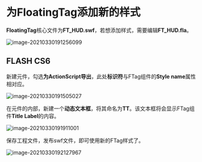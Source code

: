 # 为FloatingTag添加新的样式

**FloatingTag**核心文件为**FT_HUD.swf**，若想添加样式，需要编辑**FT_HUD.fla**。

![image-20210330191256099](https://gitee.com/Azureusbin/pic-lib/raw/master/imags/20210330191256.png)



## FLASH CS6

新建元件，勾选**为ActionScript导出**，此处**标识符**与FTag组件的**Style name**属性相对应。

 ![image-20210330191505027](https://gitee.com/Azureusbin/pic-lib/raw/master/imags/20210330191505.png)



在元件的内部，新建一个**动态文本框**，将其命名为**TT**。该文本框将会显示FTag组件**Title Label**的内容。

 ![image-20210330191911001](https://gitee.com/Azureusbin/pic-lib/raw/master/imags/20210330191911.png)



保存工程文件，发布swf文件，即可使用新的FTag样式了。

 ![image-20210330192127967](https://gitee.com/Azureusbin/pic-lib/raw/master/imags/20210330192128.png)